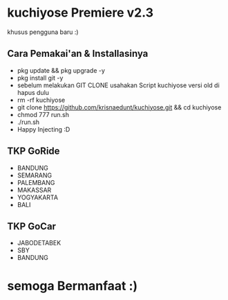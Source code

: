 # kuchiyose Premiere v2.3
khusus pengguna baru :)
## Cara Pemakai'an & Installasinya
 * pkg update && pkg upgrade -y
 * pkg install git -y
 * sebelum melakukan GIT CLONE usahakan Script kuchiyose versi old di hapus dulu
 * rm -rf kuchiyose
 * git clone https://github.com/krisnaedunt/kuchiyose.git && cd kuchiyose
 * chmod 777 run.sh
 * ./run.sh
 * Happy Injecting :D <br>
 ## TKP GoRide
 * BANDUNG
 * SEMARANG
 * PALEMBANG
 * MAKASSAR
 * YOGYAKARTA 
 * BALI
 ## TKP GoCar
 * JABODETABEK
 * SBY
 * BANDUNG<br>
 
 # semoga Bermanfaat :)
